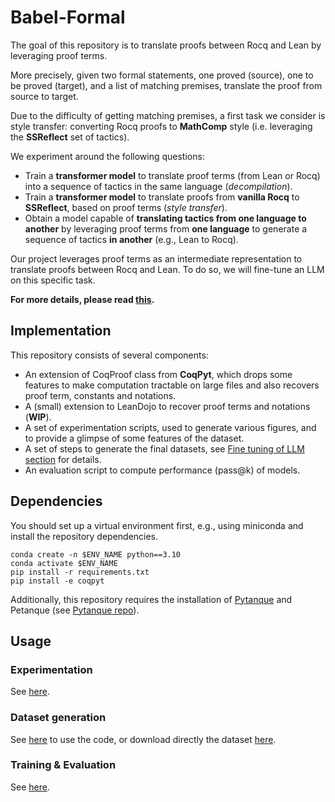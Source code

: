 # Babel-Formal

The goal of this repository is to translate proofs between Rocq and Lean by leveraging proof terms.

More precisely, given two formal statements, one proved (source), one to be proved (target), and a list of matching premises, translate the proof from source to target.

Due to the difficulty of getting matching premises, a first task we consider is style transfer: converting Rocq proofs to **MathComp** style (i.e. leveraging the **SSReflect** set of tactics).

We experiment around the following questions:
* Train a **transformer model** to translate proof terms (from Lean or Rocq) into a sequence of tactics in the same language (*decompilation*).
* Train a **transformer model** to translate proofs from **vanilla Rocq** to **SSReflect**, based on proof terms (*style transfer*).
* Obtain a model capable of **translating tactics from one language to another** by leveraging proof terms from **one language** to generate a sequence of tactics **in another** (e.g., Lean to Rocq).

Our project leverages proof terms as an intermediate representation to translate proofs between Rocq and Lean.
To do so, we will fine-tune an LLM on this specific task.

**For more details, please read [this](doc/details.md).**


## Implementation

This repository consists of several components:

* An extension of CoqProof class from **CoqPyt**, which drops some features to make computation tractable on large files and also recovers proof term, constants and notations.
* A (small) extension to LeanDojo to recover proof terms and notations (**WIP**).
* A set of experimentation scripts, used to generate various figures, and to provide a glimpse of some features of the dataset.
* A set of steps to generate the final datasets, see [Fine tuning of LLM section](doc/details.md#fine-tuning-of-llm) for details.
* An evaluation script to compute performance (pass@k) of models.

## Dependencies

You should set up a virtual environment first, e.g., using miniconda and install the repository dependencies.

```console
conda create -n $ENV_NAME python==3.10
conda activate $ENV_NAME
pip install -r requirements.txt
pip install -e coqpyt
```

Additionally, this repository requires the installation of [Pytanque](https://github.com/LLM4Rocq/pytanque) and Petanque (see [Pytanque repo](https://github.com/LLM4Rocq/pytanque)).

## Usage

### Experimentation

See [here](/src/experiments/experiments.md).

### Dataset generation

See [here](/src/steps/dataset_generation.md) to use the code, or download directly the dataset [here](https://drive.proton.me/urls/MDAERQJD0C#D3DFuDCDXmNU).

### Training & Evaluation

See [here](/src/training/training_eval.md).
